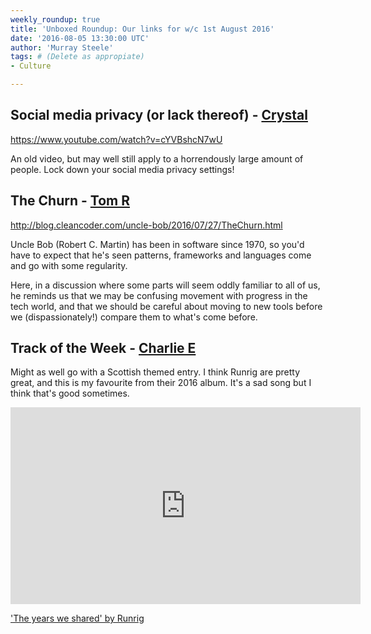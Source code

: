 ```yaml
---
weekly_roundup: true
title: 'Unboxed Roundup: Our links for w/c 1st August 2016'
date: '2016-08-05 13:30:00 UTC'
author: 'Murray Steele'
tags: # (Delete as appropiate)
- Culture

---
```


## Social media privacy (or lack thereof) - [Crystal](/people#chris-carter)

https://www.youtube.com/watch?v=cYVBshcN7wU

An old video, but may well still apply to a horrendously large amount of people. Lock down your social media privacy settings!

## The Churn - [Tom R](/people#tom-russell)

http://blog.cleancoder.com/uncle-bob/2016/07/27/TheChurn.html

Uncle Bob (Robert C. Martin) has been in software since 1970, so you'd have to expect that he's seen patterns, frameworks and languages come and go with some regularity.

Here, in a discussion where some parts will seem oddly familiar to all of us, he reminds us that we may be confusing movement with progress in the tech world, and that we should be careful about moving to new tools before we (dispassionately!) compare them to what's come before.

## Track of the Week - [Charlie E](/people#charlie-egan)

Might as well go with a Scottish themed entry. I think Runrig are pretty great, and this is my favourite from their 2016 album. It's a sad song but I think that's good sometimes.

<iframe width="560" height="315" src="https://www.youtube.com/embed/wyWJyh7dQQQ" frameborder="0" allowfullscreen></iframe>

['The years we shared' by Runrig](https://www.youtube.com/watch?v=wyWJyh7dQQQ&app=desktop)

